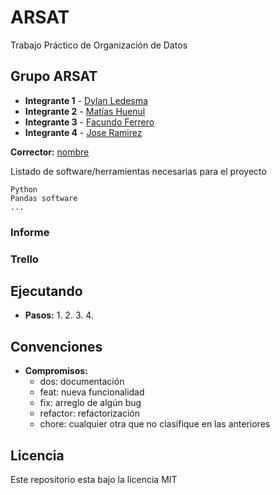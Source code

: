 # ARSAT
Trabajo Práctico de Organización de Datos 

## Grupo ARSAT

* **Integrante 1** - [Dylan Ledesma](Link_en_github)
* **Integrante 2** - [Matías Huenul](Link_en_github)
* **Integrante 3** - [Facundo Ferrero](Link_en_github)
* **Integrante 4** - [Jose Ramirez](https://github.com/Jose897)

**Corrector:** [nombre](Link_en_gitHub)

Listado de software/herramientas necesarias para el proyecto

```
Python
Pandas software
...
```

### Informe

### Trello

## Ejecutando

- **Pasos:**
	1.
	2.
	3.
	4.

## Convenciones

- **Compromisos:**
	- dos: documentación
	- feat: nueva funcionalidad
	- fix: arreglo de algún bug
	- refactor: refactorización
	- chore: cualquier otra que no clasifique en las anteriores

## Licencia

Este repositorio esta bajo la licencia MIT
